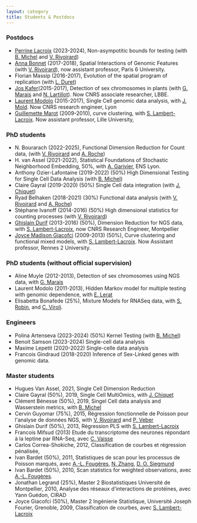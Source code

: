 ```yaml
---
layout: category
title: Students & Postdocs
---
```


### Postdocs

- [Perrine Lacroix](https://sites.google.com/view/placroix) (2023-2024), Non-asympotitic bounds for testing (with [B. Michel](http://bertrand.michel.perso.math.cnrs.fr/) and [V. Rivoirard](https://www.ceremade.dauphine.fr/~rivoirar/))
- [Anna Bonnet](https://www.lpsm.paris/laboratoire/annuaire/bonnet/) (2017-2018), Spatial Interactions of Genomic Features (with [V. Rivoirard](https://www.ceremade.dauphine.fr/~rivoirar/)), now assistant professor, Paris 6 University.
- Florian Massip (2016-2017), Evolution of the spatial program of replication (with [L. Duret](https://lbbe.univ-lyon1.fr/-Duret-Laurent-.html))
- [Jos Kafer](https://lbbe.univ-lyon1.fr/-Kafer-Jos-.html)(2015-2017), Detection of sex chromosomes in plants (with [G. Marais](https://lbbe.univ-lyon1.fr/-Marais-Gabriel-.html) and [N. Lartillot](https://lbbe.univ-lyon1.fr/-Lartillot-Nicolas-.html)). Now CNRS associate researcher, LBBE.
- [Laurent Modolo](http://www.ens-lyon.fr/LBMC/laboratoire/annuaire/modolo-laurent) (2015-2017), Single Cell genomic data analysis, with [J. Mold](http://ki.se/en/cmb/jonas-frisens-group). Now CNRS research engineer, Lyon
- [Guillemette Marot](http://cerim.univ-lille2.fr/pages-individuelles-chercheurs/pages-perso-guillemette-marot/guillemette-marot-briend.html) (2009-2010), curve clustering, with [S. Lambert-Lacroix](http://membres-timc.imag.fr/Sophie.Lambert/). Now assistant professor, Lille University,

### PhD students

- N. Bourarach (2022-2025), Functional Dimension Reduction for Count data, (with [V. Rivoirard](https://www.ceremade.dauphine.fr/~rivoirar/) and [A. Roche](https://www.ceremade.dauphine.fr/~roche/))
- H. van Assel (2021-2022), Statistical Foundations of Stochastic Neighborhood Embedding, 50%, with [A. Garivier](https://perso.ens-lyon.fr/aurelien.garivier/www.math.univ-toulouse.fr/_agarivie/index.html), ENS Lyon.
- Anthony Ozier-Lafontaine (2019-2022) (50%) High Dimensional Testing for Single Cell Data Analysis (with [B. Michel](http://bertrand.michel.perso.math.cnrs.fr/))
- Claire Gayral (2019-2020) (50%) Single Cell data integration (with [J. Chiquet](http://julien.cremeriefamily.info/))
- Ryad Belhaken (2018-2021) (30%) Functional data analysis (with [V. Rivoirard](https://www.ceremade.dauphine.fr/~rivoirar/) and [A. Roche](https://www.ceremade.dauphine.fr/~roche/))
- Stéphane Ivanoff (2014-2016) (50%) High dimensional statistics for counting processes (with [V. Rivoirard](https://www.ceremade.dauphine.fr/~rivoirar/))
- [Ghislain Durif](https://dg.frama.site) (2013-2016) (50%), Dimension Reduction for NGS data, with [S. Lambert-Lacroix](http://membres-timc.imag.fr/Sophie.Lambert/), now CNRS Research Engineer, Montpellier
- [Joyce Madison Giacofci](https://perso.univ-rennes2.fr/joyce.giacofci) (2009-2013) (50%), Curve clustering and functional mixed models, with [S. Lambert-Lacroix](http://membres-timc.imag.fr/Sophie.Lambert/). Now Assistant professor, Rennes 2 University.

### PhD students (without official supervision)

- Aline Muyle (2012-2013), Detection of sex chromosomes using NGS data, with [G. Marais](https://lbbe.univ-lyon1.fr/-Marais-Gabriel-.html)
- Laurent Modolo (2011-2013), Hidden Markov model for multiple testing with genomic dependence, with [E. Lerat](https://lbbe.univ-lyon1.fr/-Lerat-Emmanuelle-.html)
- Elisabetta Bonafede (25%), Mixture Models for RNASeq data, with [S. Robin](https://www6.inra.fr/mia-paris/Equipes/Membres/Stephane-Robin), and [C. Viroli](https://www.unibo.it/sitoweb/cinzia.viroli).

### Engineers

- Polina Artenseva (2023-2024) (50%) Kernel Testing (with [B. Michel](http://bertrand.michel.perso.math.cnrs.fr/))
- Benoit Samson (2023-2024) Single-cell data analysis
- Maxime Lepetit (2020-2022) Single-celle data analysis
- Francois Gindraud (2018-2020) Inference of Sex-Linked genes with genomic data.


### Master students

- Hugues Van Assel, 2021, Single Cell Dimension Reduction 
- Claire Gayral (50%), 2019, Single Cell MultiOmics, with [J. Chiquet](http://julien.cremeriefamily.info) 
- Clément Bénesse (50%), 2019, Singel Cell data analysis and Wasserstein metrics, with [B. Michel](http://bertrand.michel.perso.math.cnrs.fr)
- Cervin Guyomar (75%), 2015, Régression fonctionnelle de Poisson pour l'analyse de données NGS, with  [V. Rivoirard](https://www.ceremade.dauphine.fr/~rivoirar/) and [P. Veber](https://lbbe.univ-lyon1.fr/-Veber-Philippe-.html)
- Ghislain Durif (50%), 2013, Régression PLS with [S. Lambert-Lacroix](http://membres-timc.imag.fr/Sophie.Lambert/)
- Francois Mifsud (2013) Etude du transcriptome des neurones répondant à la leptine par RNA-Seq, avec [C. Vaisse](https://bms.ucsf.edu/faculty/christian-vaisse-md-phd)
- Carlos Correa-Shokiche, 2012, Classification de courbes et régression pénalisée,
- Ivan Bardet (50%), 2011, Statistiques de scan pour les processus de Poisson marqués, avec [A.-L. Fougères](http://math.univ-lyon1.fr/~fougeres/), [N. Zhang](https://statistics.wharton.upenn.edu/profile/nzh/), [D. O. Siegmund](https://statistics.stanford.edu/people/david-o-siegmund)
- Ivan Bardet (50%), 2010, Scan statistics for weighted observations, avec [A.-L. Fougères](http://math.univ-lyon1.fr/~fougeres/).
- Jonathan Legrand (25%), Master 2 Biostatistiques Université de Montpellier, 2010, Analyse des réseaux d'interactions de protéines, avec Yann Guédon, CIRAD
- Joyce Giacofci (50%), Master 2 Ingénierie Statistique, Université Joseph Fourier, Grenoble, 2009, Classification de courbes, avec [S. Lambert-Lacroix](http://membres-timc.imag.fr/Sophie.Lambert/)



